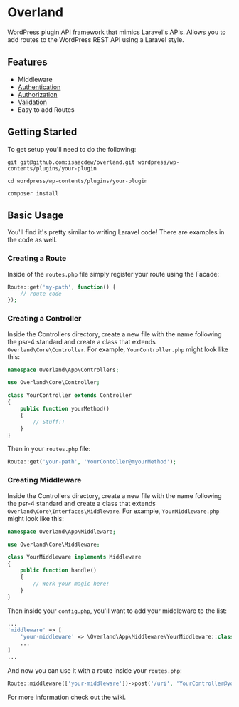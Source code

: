 # Overland
WordPress plugin API framework that mimics Laravel's APIs. Allows you to add routes to the WordPress REST API using a Laravel style.

## Features

- Middleware
- [Authentication](https://github.com/isaacdew/overland/wiki/Authentication)
- [Authorization](https://github.com/isaacdew/overland/wiki/Controllers#authorization)
- [Validation](https://github.com/isaacdew/overland/wiki/Controllers#validation)
- Easy to add Routes

## Getting Started

To get setup you'll need to do the following:
```
git git@github.com:isaacdew/overland.git wordpress/wp-contents/plugins/your-plugin

cd wordpress/wp-contents/plugins/your-plugin

composer install
```

## Basic Usage
You'll find it's pretty similar to writing Laravel code! There are examples in the code as well.

### Creating a Route
Inside of the `routes.php` file simply register your route using the Facade:
```php
Route::get('my-path', function() {
    // route code
});
```

### Creating a Controller
Inside the Controllers directory, create a new file with the name following the psr-4 standard and create a class that extends `Overland\Core\Controller`. For example, `YourController.php` might look like this:

```php
namespace Overland\App\Controllers;

use Overland\Core\Controller;

class YourController extends Controller
{
    public function yourMethod()
    {
        // Stuff!!
    }
}

```

Then in your `routes.php` file:

```php
Route::get('your-path', 'YourContoller@myourMethod');
```

### Creating Middleware
Inside the Controllers directory, create a new file with the name following the psr-4 standard and create a class that extends `Overland\Core\Interfaces\Middleware`. For example, `YourMiddleware.php` might look like this:

```php
namespace Overland\App\Middleware;

use Overland\Core\Middleware;

class YourMiddleware implements Middleware
{
    public function handle()
    {
        // Work your magic here!
    }
}
```

Then inside your `config.php`, you'll want to add your middleware to the list:
```php
...
'middleware' => [
    'your-middleware' => \Overland\App\Middleware\YourMiddleware::class,
    ...
]
...
```

And now you can use it with a route inside your `routes.php`:
```php
Route::middleware(['your-middleware'])->post('/uri', 'YourController@yourMethod');
```

For more information check out the wiki.
